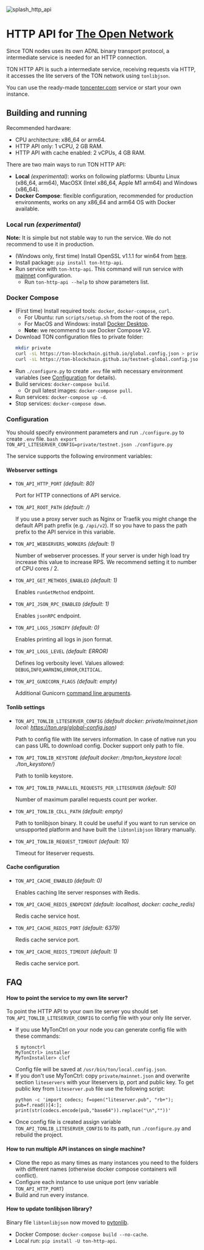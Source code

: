 ![splash_http_api](https://user-images.githubusercontent.com/1449561/154847286-989a6c51-1615-45e1-b40f-aec7c13014fa.png)

# HTTP API for [The Open Network](https://ton.org)

Since TON nodes uses its own ADNL binary transport protocol, a intermediate service is needed for an HTTP connection.

TON HTTP API is such a intermediate service, receiving requests via HTTP, it accesses the lite servers of the TON network using `tonlibjson`.

You can use the ready-made [toncenter.com](https://toncenter.com) service or start your own instance.

## Building and running

Recommended hardware: 
- CPU architecture: x86_64 or arm64.
- HTTP API only: 1 vCPU, 2 GB RAM.
- HTTP API with cache enabled: 2 vCPUs, 4 GB RAM.

There are two main ways to run TON HTTP API:
- __Local__ *(experimental)*: works on following platforms: Ubuntu Linux (x86_64, arm64), MacOSX (Intel x86_64, Apple M1 arm64) and Windows (x86_64). 
- __Docker Compose__: flexible configuration, recommended for production environments, works on any x86_64 and arm64 OS with Docker available.

### Local run *(experimental)*
**Note:** It is simple but not stable way to run the service. We do not recommend to use it in production.    
  - (Windows only, first time) Install OpenSSL v1.1.1 for win64 from [here](https://slproweb.com/products/Win32OpenSSL.html).
  - Install package: `pip install ton-http-api`.
  - Run service with `ton-http-api`. This command will run service with [mainnet](https://ton.org/global-config.json) configuration.
    - Run `ton-http-api --help` to show parameters list.

### Docker Compose
  - (First time) Install required tools: `docker`, `docker-compose`, `curl`. 
    - For Ubuntu: run `scripts/setup.sh` from the root of the repo.
    - For MacOS and Windows: install [Docker Desktop](https://www.docker.com/products/docker-desktop/).
    - **Note:** we recommend to use Docker Compose V2.
  - Download TON configuration files to private folder:
    ```bash
    mkdir private
    curl -sL https://ton-blockchain.github.io/global.config.json > private/mainnet.json
    curl -sL https://ton-blockchain.github.io/testnet-global.config.json > private/testnet.json
    ```
  - Run `./configure.py` to create `.env` file with necessary environment variables (see [Configuration](#Configuration) for details).
  - Build services: `docker-compose build`.
    - Or pull latest images: `docker-compose pull`.
  - Run services: `docker-compose up -d`.
  - Stop services: `docker-compose down`.

### Configuration

You should specify environment parameters and run `./configure.py` to create `.env` file.
    ```bash
    export TON_API_LITESERVER_CONFIG=private/testnet.json
    ./configure.py
    ```

The service supports the following environment variables:
#### Webserver settings
- `TON_API_HTTP_PORT` *(default: 80)*

  Port for HTTP connections of API service.

- `TON_API_ROOT_PATH` *(default: /)*

  If you use a proxy server such as Nginx or Traefik you might change the default API path prefix (e.g. `/api/v2`). If so you have to pass the path prefix to the API service in this variable.

- `TON_API_WEBSERVERS_WORKERS` *(default: 1)*

  Number of webserver processes. If your server is under high load try increase this value to increase RPS. We recommend setting it to number of CPU cores / 2.

- `TON_API_GET_METHODS_ENABLED` *(default: 1)*

  Enables `runGetMethod` endpoint.

- `TON_API_JSON_RPC_ENABLED` *(default: 1)*

  Enables `jsonRPC` endpoint.

- `TON_API_LOGS_JSONIFY` *(default: 0)*

  Enables printing all logs in json format.

- `TON_API_LOGS_LEVEL` *(default: ERROR)*

  Defines log verbosity level. Values allowed: `DEBUG`,`INFO`,`WARNING`,`ERROR`,`CRITICAL`.

- `TON_API_GUNICORN_FLAGS` *(default: empty)*

  Additional Gunicorn [command line arguments](https://docs.gunicorn.org/en/stable/settings.html).

#### Tonlib settings
- `TON_API_TONLIB_LITESERVER_CONFIG` *(default docker: private/mainnet.json local: https://ton.org/global-config.json)*

  Path to config file with lite servers information. In case of native run you can pass URL to download config. Docker support only path to file.

- `TON_API_TONLIB_KEYSTORE` *(default docker: /tmp/ton_keystore local: ./ton_keystore/)*
  
  Path to tonlib keystore.

- `TON_API_TONLIB_PARALLEL_REQUESTS_PER_LITESERVER` *(default: 50)*

  Number of maximum parallel requests count per worker.

- `TON_API_TONLIB_CDLL_PATH` *(default: empty)*

  Path to tonlibjson binary. It could be useful if you want to run service on unsupported platform and have built the `libtonlibjson` library manually.

- `TON_API_TONLIB_REQUEST_TIMEOUT` *(default: 10)*

  Timeout for liteserver requests.

#### Cache configuration
- `TON_API_CACHE_ENABLED` *(default: 0)*

  Enables caching lite server responses with Redis.

- `TON_API_CACHE_REDIS_ENDPOINT` *(default: localhost, docker: cache_redis)*

  Redis cache service host.

- `TON_API_CACHE_REDIS_PORT` *(default: 6379)*

  Redis cache service port.

- `TON_API_CACHE_REDIS_TIMEOUT` *(default: 1)*

  Redis cache service port.


## FAQ
#### How to point the service to my own lite server?

To point the HTTP API to your own lite server you should set `TON_API_TONLIB_LITESERVER_CONFIG` to config file with your only lite server.

- If you use MyTonCtrl on your node you can generate config file with these commands: 
    ```
    $ mytonctrl
    MyTonCtrl> installer
    MyTonInstaller> clcf
    ```
    Config file will be saved at `/usr/bin/ton/local.config.json`.
- If you don't use MyTonCtrl: copy `private/mainnet.json` and overwrite section `liteservers` with your liteservers ip, port and public key. To get public key from `liteserver.pub` file use the following script:
    ```
    python -c 'import codecs; f=open("liteserver.pub", "rb+"); pub=f.read()[4:]; print(str(codecs.encode(pub,"base64")).replace("\n",""))'
    ```
- Once config file is created assign variable `TON_API_TONLIB_LITESERVER_CONFIG` to its path, run `./configure.py` and rebuild the project.

#### How to run multiple API instances on single machine?

- Clone the repo as many times as many instances you need to the folders with different names (otherwise docker compose containers will conflict). 
- Configure each instance to use unique port (env variable `TON_API_HTTP_PORT`)
- Build and run every instance.

#### How to update tonlibjson library?

Binary file `libtonlibjson` now moved to [pytonlib](https://github.com/toncenter/pytonlib). 
- Docker Compose: `docker-compose build --no-cache`.
- Local run: `pip install -U ton-http-api`.
